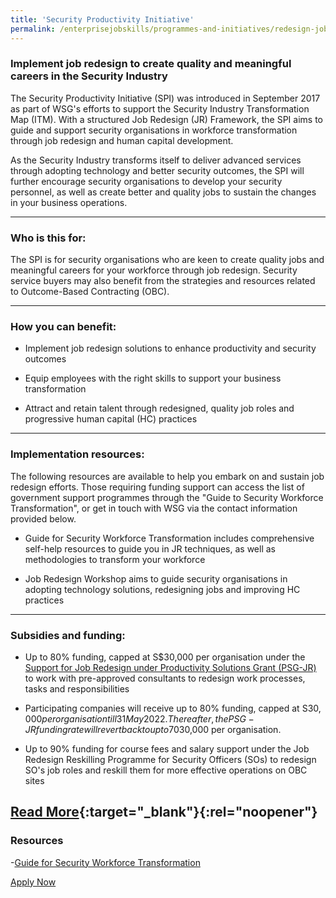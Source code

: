 ```yaml
---
title: 'Security Productivity Initiative'
permalink: /enterprisejobskills/programmes-and-initiatives/redesign-jobs/security-productivity-initiative/
---
```


### Implement job redesign to create quality and meaningful careers in the Security Industry

The Security Productivity Initiative (SPI) was introduced in September 2017 as part of WSG's efforts to support the Security Industry Transformation Map (ITM). With a structured Job Redesign (JR) Framework, the SPI aims to guide and support security organisations in workforce transformation through job redesign and human capital development.

As the Security Industry transforms itself to deliver advanced services through adopting technology and better security outcomes, the SPI will further encourage security organisations to develop your security personnel, as well as create better and quality jobs to sustain the changes in your business operations.

---

### Who is this for:

The SPI is for security organisations who are keen to create quality jobs and meaningful careers for your workforce through job redesign. Security service buyers may also benefit from the strategies and resources related to Outcome-Based Contracting (OBC).

---

### How you can benefit:

- Implement job redesign solutions to enhance productivity and security outcomes

- Equip employees with the right skills to support your business transformation

- Attract and retain talent through redesigned, quality job roles and progressive human capital (HC) practices

---

### Implementation resources:

The following resources are available to help you embark on and sustain job redesign efforts. Those requiring funding support can access the list of government support programmes through the "Guide to Security Workforce Transformation", or get in touch with WSG via the contact information provided below.

- Guide for Security Workforce Transformation includes comprehensive self-help resources to guide you in JR techniques, as well as methodologies to transform your workforce

- Job Redesign Workshop aims to guide security organisations in adopting technology solutions, redesigning jobs and improving HC practices

---

### Subsidies and funding:

- Up to 80% funding, capped at S$30,000 per organisation under the <a href="https://www.wsg.gov.sg/productivity-solutions-grant-job-redesign.html" target="_blank" rel="noopener">Support for Job Redesign under Productivity Solutions Grant (PSG-JR)</a> to work with pre-approved consultants to redesign work processes, tasks and responsibilities

- Participating companies will receive up to 80% funding, capped at S$30,000 per organisation till 31 May 2022. Thereafter, the PSG-JR funding rate will revert back to up to 70%, capped at S$30,000 per organisation.

- Up to 90% funding for course fees and salary support under the Job Redesign Reskilling Programme for Security Officers (SOs) to redesign SO's job roles and reskill them for more effective operations on OBC sites

[Read More](https://www.wsg.gov.sg/programmes-and-initiatives/security-productivity-initiative.html){:target="_blank"}{:rel="noopener"}
---

### Resources

-<a href="https://www.form.gov.sg/#!/5ba20e96ec6d40000f3bfd77" target="_blank" rel="noopener">Guide for Security Workforce Transformation</a>

<a class="btn" href="WSG_Biz_Service@wsg.gov.sg" target="_blank" rel="noopener">Apply Now</a>
<script src="/jquery/resize-tables.js"></script>
